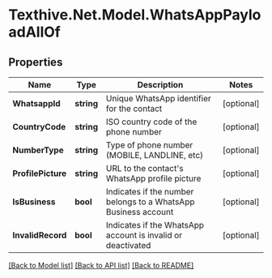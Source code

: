 # Texthive.Net.Model.WhatsAppPayloadAllOf

## Properties

Name | Type | Description | Notes
------------ | ------------- | ------------- | -------------
**WhatsappId** | **string** | Unique WhatsApp identifier for the contact | [optional] 
**CountryCode** | **string** | ISO country code of the phone number | [optional] 
**NumberType** | **string** | Type of phone number (MOBILE, LANDLINE, etc) | [optional] 
**ProfilePicture** | **string** | URL to the contact&#39;s WhatsApp profile picture | [optional] 
**IsBusiness** | **bool** | Indicates if the number belongs to a WhatsApp Business account | [optional] 
**InvalidRecord** | **bool** | Indicates if the WhatsApp account is invalid or deactivated | [optional] 

[[Back to Model list]](../README.md#documentation-for-models) [[Back to API list]](../README.md#documentation-for-api-endpoints) [[Back to README]](../README.md)

